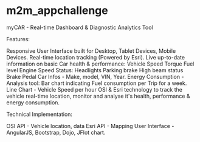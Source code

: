 m2m_appchallenge
================

myCAR - Real-time Dashboard &amp; Diagnostic Analytics Tool

Features:

Responsive User Interface built for Desktop, Tablet Devices, Mobile Devices.
Real-time location tracking (Powered by Esri).
Live up-to-date information on basic Car health & performance:
Vehicle Speed
Torque
Fuel level
Engine Speed
Status:
Headlights
Parking brake
High beam status
Brake Pedal
Car Infos - Make, model, VIN, Year.
Energy Consumption - Analysis tool:
Bar chart indicating Fuel consumption per Trip for a week.
Line Chart - Vehicle Speed per hour
OSI & Esri technology to track the vehicle real-time location, monitor and analyse it's health, performance & energy consumption.

Technical Implementation:

OSI API - Vehicle location, data
Esri API - Mapping
User Interface - AngularJS, Bootstrap, Dojo, JFlot chart.
